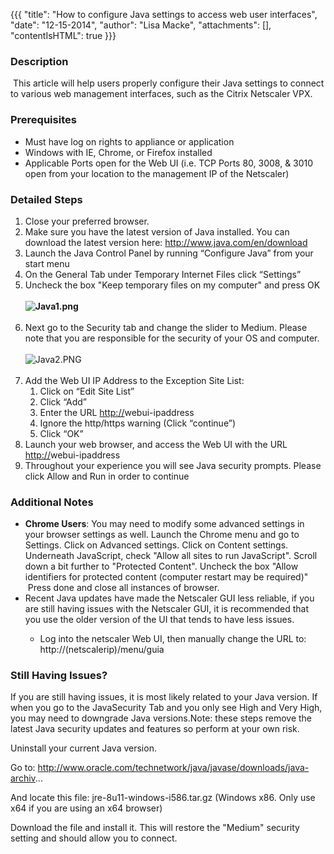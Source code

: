 {{{
  "title": "How to configure Java settings to access web user interfaces",
  "date": "12-15-2014",
  "author": "Lisa Macke",
  "attachments": [],
  "contentIsHTML": true
}}}

<h3>Description</h3>
<p>&nbsp;This article will help users properly configure their Java settings to connect to various web management interfaces, such as the Citrix Netscaler VPX.</p>
<h3>Prerequisites</h3>
<ul>
  <li>Must have log on rights to appliance or application&nbsp;</li>
  <li>Windows with IE, Chrome, or Firefox installed</li>
  <li>Applicable Ports open for the Web UI (i.e. TCP Ports 80,&nbsp;3008, &amp; 3010 open from your location to the management IP of the Netscaler)</li>
</ul>
<h3><strong>Detailed Steps</strong></h3>
<ol>
  <li>Close your preferred browser.</li>
  <li>Make sure you have the latest version of Java installed. You can download the latest version here:&nbsp;<a href="http://www.java.com/en/download">http://www.java.com/en/download</a>
  </li>
  <li>Launch the Java Control Panel by running “Configure Java” from your start menu</li>
  <li>On the General Tab under Temporary Internet Files click “Settings”</li>
  <li>Uncheck the box "Keep temporary files on my computer" and press OK
    <br />
    <br /><strong><img src="https://t3n.zendesk.com/attachments/token/RtbGDYl4Hv2U5UwJNtwUVABkQ/?name=Java1.png" alt="Java1.png" /><br /><br /></strong>
  </li>
  <li>Next go to the Security tab and change the slider to Medium. Please note that you are responsible for the security of your OS and computer.
    <br />
    <br /><img src="https://t3n.zendesk.com/attachments/token/d5GBLPfcDrls0y3j3umRMGd37/?name=Java2.PNG" alt="Java2.PNG" />
    <br />
    <br />
  </li>
  <li>Add the Web UI IP Address to the Exception Site List:&nbsp;
    <ol>
      <li>Click on “Edit Site List”</li>
      <li>Click “Add”</li>
      <li>Enter the URL <a href="http://netscalerip/">http://</a>webui-ipaddress</li>
      <li>Ignore the http/https warning (Click “continue”)</li>
      <li>Click “OK”</li>
    </ol>
  </li>
  <li>Launch your web browser, and access the Web UI with the URL <a href="http://netscalerip/">http://</a>webui-ipaddress</li>
  <li>Throughout your experience you will see Java security prompts. Please click Allow and Run in order to continue</li>
</ol>
<h3>Additional Notes</h3>
<ul>
  <li><strong>Chrome Users</strong>: You may need to modify some advanced settings in your browser settings as well. Launch the Chrome menu and go to Settings. Click on Advanced settings. Click on Content settings.  Underneath JavaScript,
    check "Allow all sites to run JavaScript". Scroll down a bit further to "Protected Content". Uncheck the box "Allow identifiers for protected content (computer restart may be required)" &nbsp;Press done and close all instances of browser.
    &nbsp;</li>
  <li>Recent Java updates have made the Netscaler GUI less reliable, if you are still having issues with the Netscaler GUI, it is recommended that you use the older version of the UI that tends to have less issues.</li>
  <ul>
    <li>Log into the netscaler Web UI, then manually change the URL to: http://(netscalerip)/menu/guia</li>
  </ul>
</ul>

### Still Having Issues?

If you are still having issues, it is most likely related to your Java version. If when you go to the JavaSecurity Tab and you only see High and Very High, you may need to downgrade Java versions.Note: these steps remove the latest Java security updates and features so perform at your own risk.

Uninstall your current Java version.

Go to: http://www.oracle.com/technetwork/java/javase/downloads/java-archiv...

And locate this file: jre-8u11-windows-i586.tar.gz (Windows x86.  Only use x64 if you are using an x64 browser)

Download the file and install it.  This will restore the "Medium" security setting and should allow you to connect.
